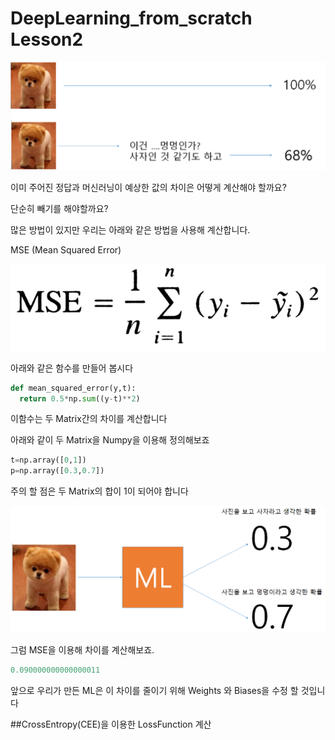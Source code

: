 # DeepLearning_from_scratch Lesson2

![Alt test](./Lesson2_pic/activation_result.png) 

이미 주어진 정답과 머신러닝이 예상한 값의 차이은 어떻게 계산해야 할까요?

단순히 빼기를 해야할까요?

많은 방법이 있지만 우리는 아래와 같은 방법을 사용해 계산합니다.

MSE (Mean Squared Error)

![Alt text](./Lesson2_pic/mse.txt.gif)

아래와 같은 함수를 만들어 봅시다

```python
def mean_squared_error(y,t):
  return 0.5*np.sum((y-t)**2)
```

이함수는 두 Matrix간의 차이를 계산합니다

아래와 같이 두 Matrix을 Numpy을 이용해 정의해보죠

```python
t=np.array([0,1])
p=np.array([0.3,0.7])
```
주의 할 점은 두 Matrix의 합이 1이 되어야 합니다

![Alt test](./Lesson2_pic/activation_result_2.png)

그럼 MSE을 이용해 차이를 계산해보죠.

```python
0.090000000000000011
```
앞으로 우리가 만든 ML은 이 차이를 줄이기 위해 Weights 와 Biases을 수정 할 것입니다

##CrossEntropy(CEE)을 이용한 LossFunction 계산
